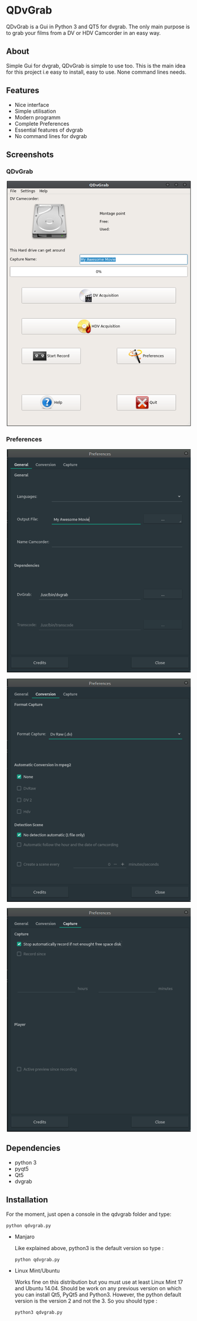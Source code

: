 # QDvGrab

QDvGrab is a Gui in Python 3 and QT5 for dvgrab. The only main purpose is to grab your films from a DV or HDV Camcorder
 in an easy way.
 
About
-----

Simple Gui for dvgrab, QDvGrab is simple to use too. This is the main idea for this project i.e easy to install, easy to
 use. None command lines needs.
  
Features
--------

* Nice interface
* Simple utilisation
* Modern programm
* Complete Preferences
* Essential features of dvgrab
* No command lines for dvgrab

Screenshots
-----------

### QDvGrab

<p align="center">
    <img src="qdvgrab/classes/qdvgrab.png" alt="QDvGrab" width="500">
</p>

### Preferences

<p align="center">
	<img src="qdvgrab/classes/preferences1.png" alt="Preferences" width="500">
</p>

<p align="center">
	<img src="qdvgrab/classes/preferences2.png" alt="Preferences" width="500">
</p>

<p align="center">
	<img src="qdvgrab/classes/preferences3.png" alt="Preferences" width="500">
</p>


Dependencies
------------

* python 3
* pyqt5
* Qt5
* dvgrab

Installation
------------

For the moment, just open a console in the qdvgrab folder and type:

 ```
python qdvgrab.py
```

* Manjaro

    Like explained above, python3 is the default version so type :
    ```
    python qdvgrab.py
    ```
    
* Linux Mint/Ubuntu

    Works fine on this distribution but you must use at least Linux Mint 17 and Ubuntu 14.04. 
    Should be work on any previous version on which you can install Qt5, PyQt5 and Python3.
    However, the python default version is the version 2 and not the 3. So you should type :
    
    ```
    python3 qdvgrab.py
    ```
